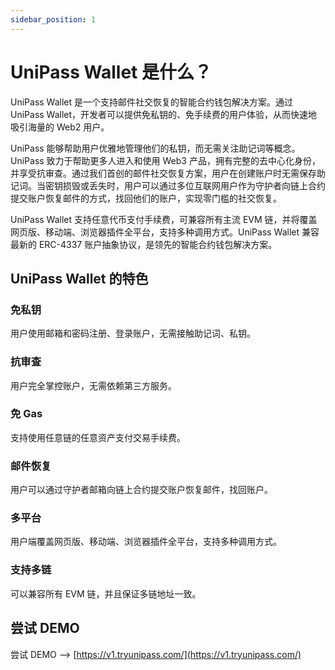 ```yaml
---
sidebar_position: 1
---
```


# UniPass Wallet 是什么？

UniPass Wallet 是一个支持邮件社交恢复的智能合约钱包解决方案。通过 UniPass Wallet，开发者可以提供免私钥的、免手续费的用户体验，从而快速地吸引海量的 Web2 用户。

UniPass 能够帮助用户优雅地管理他们的私钥，而无需关注助记词等概念。UniPass 致力于帮助更多人进入和使用 Web3 产品，拥有完整的去中心化身份，并享受抗审查。通过我们首创的邮件社交恢复方案，用户在创建账户时无需保存助记词。当密钥损毁或丢失时，用户可以通过多位互联网用户作为守护者向链上合约提交账户恢复邮件的方式，找回他们的账户，实现零门槛的社交恢复。

UniPass Wallet 支持任意代币支付手续费，可兼容所有主流 EVM 链，并将覆盖网页版、移动端、浏览器插件全平台，支持多种调用方式。UniPass Wallet 兼容最新的 ERC-4337 账户抽象协议，是领先的智能合约钱包解决方案。

## UniPass Wallet 的特色

### 免私钥

用户使用邮箱和密码注册、登录账户，无需接触助记词、私钥。

### 抗审查

用户完全掌控账户，无需依赖第三方服务。

### 免 Gas

支持使用任意链的任意资产支付交易手续费。

### 邮件恢复

用户可以通过守护者邮箱向链上合约提交账户恢复邮件，找回账户。

### 多平台

用户端覆盖网页版、移动端、浏览器插件全平台，支持多种调用方式。

### 支持多链

可以兼容所有 EVM 链，并且保证多链地址一致。

## 尝试 DEMO

尝试 DEMO —> [https://v1.tryunipass.com/](https://v1.tryunipass.com/)
